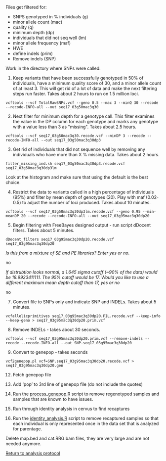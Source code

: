 Files get filtered for:

- SNPS genotyped in % individuals (g)
- minor allele count (mac)
- quality (q)
- minimum depth (dp)
- individuals that did not seq well (lm)
- minor allele frequency (maf)
- HWE
- define indels (prim)
- Remove indels (SNP)

Work in the directory where SNPs were called.

1. Keep variants that have been successfully genotyped in 50% of individuals, have a minimum quality score of 30, and a minor allele count of at least 3.  This will get rid of a lot of data and make the next filtering steps run faster. Takes about 2 hours to run on 1.5 million loci.

 `vcftools --vcf TotalRawSNPs.vcf --geno 0.5 --mac 3 --minQ 30 --recode --recode-INFO-all --out seq17_03g50mac3q30`

2. Next filter for minimum depth for a genotype call.  This filter examines the value in the DP column for each genotype and marks any genotype with a value less than 3 as "missing".  Takes about 2.5 hours.

 `vcftools --vcf seq17_03g50mac3q30.recode.vcf --minDP 3 --recode --recode-INFO-all --out seq17_03g50mac3q30dp3`

3. Get rid of individuals that did not sequence well by removing any individuals who have more than X % missing data.  Takes about 2 hours.

 `filter_missing_ind.sh seq17_03g50mac3q30dp3.recode.vcf  seq17_03g50mac3q30dp3lm`
 
 Look at the histogram and make sure that using the default is the best choice.
  
4. Restrict the data to variants called in a high percentage of individuals (95%) and filter by mean depth of genotypes (20). Play with maf (0.02-0.5) to adjust the number of loci produced.  Takes about 10 minutes.

 `vcftools --vcf seq17_03g50mac3q30dp3lm.recode.vcf --geno 0.95 --min-meanDP 20 --recode --recode-INFO-all --out seq17_03g95mac3q30dp20`

5. Begin filtering with FreeBayes designed output - run script dDocent filters.  Takes about 5 minutes.

 `dDocent_filters seq17_03g95mac3q30dp20.recode.vcf seq17_03g95mac3q30dp20`

 *Is this from a mixture of SE and PE libraries? Enter yes or no.*

 no

 *If distrubtion looks normal, a 1.645 sigma cutoff (~90% of the data) would be 18.9923411111.  The 95% cutoff would be 17. Would you like to use a different maximum mean depth cutoff than 17, yes or no*

 no

7. Convert file to SNPs only and indicate SNP and INDELs. Takes about 5 minutes.

 `vcfallelicprimitives seq17_03g95mac3q30dp20.FIL.recode.vcf --keep-info --keep-geno > seq17_03g95mac3q30dp20.prim.vcf`

8. Remove INDELs - takes about 30 seconds.

 `vcftools --vcf seq17_03g95mac3q30dp20.prim.vcf --remove-indels --recode --recode-INFO-all --out SNP.seq17_03g95mac3q30dp20`

9. Convert to genepop - takes seconds

 `vcf2genepop.pl vcf=SNP.seq17_03g95mac3q30dp20.recode.vcf > seq17_03g95mac3q30dp20.gen`

12. Fetch genepop file

13. Add ‘pop’ to 3rd line of genepop file (do not include the quotes)

14. Run the [process_genepop.R](https://github.com/stuartmichelle/Genetics/blob/master/code/process_genepop.R) script to remove regenotyped samples and samples that are known to have issues.

15. Run through identity analysis in cervus to find recaptures

16. Run the [identity_analysis.R]() script to remove recaptured samples so that each individual is only represented once in the data set that is analyzed for parentage.

Delete map.bed and cat.RRG.bam files, they are very large and are not needed anymore.

[Return to analysis protocol](./0.hiseq_ddocent.md)
